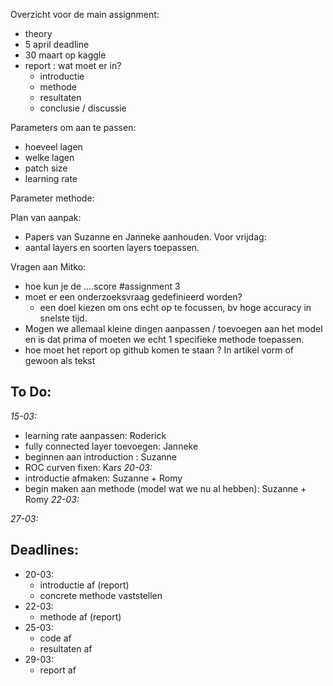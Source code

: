 Overzicht voor de main assignment:
- theory
- 5 april deadline
- 30 maart op kaggle
- report : wat moet er in?
  - introductie
  - methode
  - resultaten
  - conclusie / discussie
  
Parameters om aan te passen:
- hoeveel lagen
- welke lagen
- patch size
- learning rate
 
Parameter methode:

 
Plan van aanpak:

- Papers van Suzanne en Janneke aanhouden. 
Voor vrijdag: 
- aantal layers en soorten layers toepassen. 
  
Vragen aan Mitko:
- hoe kun je de ....score #assignment 3
- moet er een onderzoeksvraag gedefinieerd worden?
  - een doel kiezen om ons echt op te focussen, bv hoge accuracy in snelste tijd.
- Mogen we allemaal kleine dingen aanpassen / toevoegen aan het model en is dat prima of moeten we echt 1 specifieke methode toepassen.
- hoe moet het report op github komen te staan ? In artikel vorm of gewoon als tekst

To Do:
- 
*15-03:*
- learning rate aanpassen: Roderick
- fully connected layer toevoegen: Janneke
- beginnen aan introduction : Suzanne
- ROC curven fixen: Kars
*20-03:*
- introductie afmaken: Suzanne + Romy
- begin maken aan methode (model wat we nu al hebben): Suzanne + Romy
*22-03:*

*27-03:*

Deadlines:
-
- 20-03:
  - introductie af (report)
  - concrete methode vaststellen
- 22-03:
  - methode af (report)
- 25-03:
  - code af
  - resultaten af
- 29-03:
  - report af
